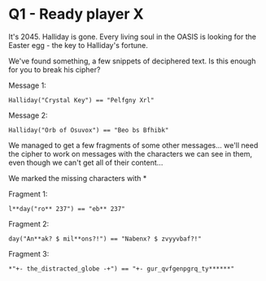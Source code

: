 # Q1 - Ready player X

It's 2045. Halliday is gone. Every living soul in the OASIS is looking for the Easter egg - the key to Halliday's fortune.

We've found something, a few snippets of deciphered text. Is this enough for you to break his cipher?

Message 1:

`Halliday("Crystal Key") == "Pelfgny Xrl"`

Message 2:

`Halliday("Orb of Osuvox") == "Beo bs Bfhibk"`

We managed to get a few fragments of some other messages... we'll need the cipher to work on messages with the characters we can see in them, even though we can't get all of their content...

We marked the missing characters with *

Fragment 1:

`l**day("ro** 237") == "eb** 237"`


Fragment 2:

`day("An**ak? $ mil**ons?!") == "Nabenx? $ zvyyvbaf?!"`


Fragment 3:

`*"+- the_distracted_globe -+") == "+- gur_qvfgenpgrq_ty******"`
